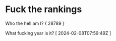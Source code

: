 # Fuck the rankings

Who the hell am I?
{ 28789 }

What fucking year is it?
[ 2024-02-08T07:59:49Z ]
